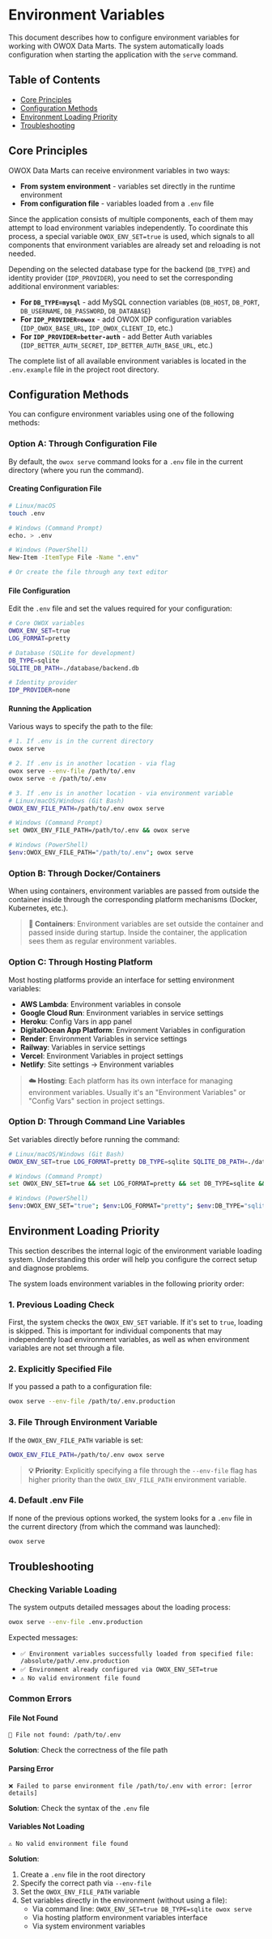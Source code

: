 # Environment Variables

This document describes how to configure environment variables for working with OWOX Data Marts. The system automatically loads configuration when starting the application with the `serve` command.

## Table of Contents

- [Core Principles](#core-principles)
- [Configuration Methods](#configuration-methods)
- [Environment Loading Priority](#environment-loading-priority)
- [Troubleshooting](#troubleshooting)

## Core Principles

OWOX Data Marts can receive environment variables in two ways:

- **From system environment** - variables set directly in the runtime environment
- **From configuration file** - variables loaded from a `.env` file

Since the application consists of multiple components, each of them may attempt to load environment variables independently. To coordinate this process, a special variable `OWOX_ENV_SET=true` is used, which signals to all components that environment variables are already set and reloading is not needed.

Depending on the selected database type for the backend (`DB_TYPE`) and identity provider (`IDP_PROVIDER`), you need to set the corresponding additional environment variables:

- **For `DB_TYPE=mysql`** - add MySQL connection variables (`DB_HOST`, `DB_PORT`, `DB_USERNAME`, `DB_PASSWORD`, `DB_DATABASE`)
- **For `IDP_PROVIDER=owox`** - add OWOX IDP configuration variables (`IDP_OWOX_BASE_URL`, `IDP_OWOX_CLIENT_ID`, etc.)
- **For `IDP_PROVIDER=better-auth`** - add Better Auth variables (`IDP_BETTER_AUTH_SECRET`, `IDP_BETTER_AUTH_BASE_URL`, etc.)

The complete list of all available environment variables is located in the `.env.example` file in the project root directory.

## Configuration Methods

You can configure environment variables using one of the following methods:

### Option A: Through Configuration File

By default, the `owox serve` command looks for a `.env` file in the current directory (where you run the command).

#### Creating Configuration File

```bash
# Linux/macOS
touch .env

# Windows (Command Prompt)
echo. > .env

# Windows (PowerShell)
New-Item -ItemType File -Name ".env"

# Or create the file through any text editor
```

#### File Configuration

Edit the `.env` file and set the values required for your configuration:

```bash
# Core OWOX variables
OWOX_ENV_SET=true
LOG_FORMAT=pretty

# Database (SQLite for development)
DB_TYPE=sqlite
SQLITE_DB_PATH=./database/backend.db

# Identity provider
IDP_PROVIDER=none
```

#### Running the Application

Various ways to specify the path to the file:

```bash
# 1. If .env is in the current directory
owox serve

# 2. If .env is in another location - via flag
owox serve --env-file /path/to/.env
owox serve -e /path/to/.env

# 3. If .env is in another location - via environment variable
# Linux/macOS/Windows (Git Bash)
OWOX_ENV_FILE_PATH=/path/to/.env owox serve

# Windows (Command Prompt)
set OWOX_ENV_FILE_PATH=/path/to/.env && owox serve

# Windows (PowerShell)
$env:OWOX_ENV_FILE_PATH="/path/to/.env"; owox serve
```

### Option B: Through Docker/Containers

When using containers, environment variables are passed from outside the container inside through the corresponding platform mechanisms (Docker, Kubernetes, etc.).

> **🐳 Containers**: Environment variables are set outside the container and passed inside during startup. Inside the container, the application sees them as regular environment variables.

### Option C: Through Hosting Platform

Most hosting platforms provide an interface for setting environment variables:

- **AWS Lambda**: Environment variables in console
- **Google Cloud Run**: Environment variables in service settings
- **Heroku**: Config Vars in app panel
- **DigitalOcean App Platform**: Environment Variables in configuration
- **Render**: Environment Variables in service settings
- **Railway**: Variables in service settings
- **Vercel**: Environment Variables in project settings
- **Netlify**: Site settings → Environment variables

> **☁️ Hosting**: Each platform has its own interface for managing environment variables. Usually it's an "Environment Variables" or "Config Vars" section in project settings.

### Option D: Through Command Line Variables

Set variables directly before running the command:

```bash
# Linux/macOS/Windows (Git Bash)
OWOX_ENV_SET=true LOG_FORMAT=pretty DB_TYPE=sqlite SQLITE_DB_PATH=./database/backend.db IDP_PROVIDER=none owox serve

# Windows (Command Prompt)
set OWOX_ENV_SET=true && set LOG_FORMAT=pretty && set DB_TYPE=sqlite && set SQLITE_DB_PATH=./database/backend.db && set IDP_PROVIDER=none && owox serve

# Windows (PowerShell)
$env:OWOX_ENV_SET="true"; $env:LOG_FORMAT="pretty"; $env:DB_TYPE="sqlite"; $env:SQLITE_DB_PATH="./database/backend.db"; $env:IDP_PROVIDER="none"; owox serve
```

## Environment Loading Priority

This section describes the internal logic of the environment variable loading system. Understanding this order will help you configure the correct setup and diagnose problems.

The system loads environment variables in the following priority order:

### 1. Previous Loading Check

First, the system checks the `OWOX_ENV_SET` variable. If it's set to `true`, loading is skipped. This is important for individual components that may independently load environment variables, as well as when environment variables are not set through a file.

### 2. Explicitly Specified File

If you passed a path to a configuration file:

```bash
owox serve --env-file /path/to/.env.production
```

### 3. File Through Environment Variable

If the `OWOX_ENV_FILE_PATH` variable is set:

```bash
OWOX_ENV_FILE_PATH=/path/to/.env owox serve
```

> **💡 Priority**: Explicitly specifying a file through the `--env-file` flag has higher priority than the `OWOX_ENV_FILE_PATH` environment variable.

### 4. Default .env File

If none of the previous options worked, the system looks for a `.env` file in the current directory (from which the command was launched):

```bash
owox serve
```

## Troubleshooting

### Checking Variable Loading

The system outputs detailed messages about the loading process:

```bash
owox serve --env-file .env.production
```

Expected messages:

- `✅ Environment variables successfully loaded from specified file: /absolute/path/.env.production`
- `✅ Environment already configured via OWOX_ENV_SET=true`
- `⚠️ No valid environment file found`

### Common Errors

#### File Not Found

```text
📁 File not found: /path/to/.env
```

**Solution**: Check the correctness of the file path

#### Parsing Error

```text
❌ Failed to parse environment file /path/to/.env with error: [error details]
```

**Solution**: Check the syntax of the `.env` file

#### Variables Not Loading

```text
⚠️ No valid environment file found
```

**Solution**:

1. Create a `.env` file in the root directory
2. Specify the correct path via `--env-file`
3. Set the `OWOX_ENV_FILE_PATH` variable
4. Set variables directly in the environment (without using a file):
   - Via command line: `OWOX_ENV_SET=true DB_TYPE=sqlite owox serve`
   - Via hosting platform environment variables interface
   - Via system environment variables
